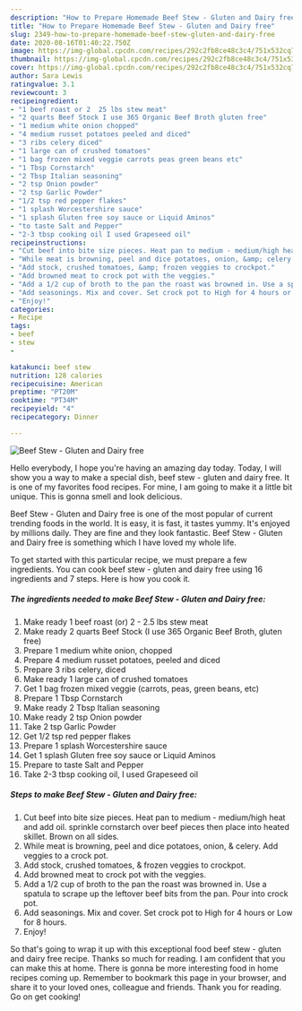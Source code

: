 ```yaml
---
description: "How to Prepare Homemade Beef Stew - Gluten and Dairy free"
title: "How to Prepare Homemade Beef Stew - Gluten and Dairy free"
slug: 2349-how-to-prepare-homemade-beef-stew-gluten-and-dairy-free
date: 2020-08-16T01:40:22.750Z
image: https://img-global.cpcdn.com/recipes/292c2fb8ce48c3c4/751x532cq70/beef-stew-gluten-and-dairy-free-recipe-main-photo.jpg
thumbnail: https://img-global.cpcdn.com/recipes/292c2fb8ce48c3c4/751x532cq70/beef-stew-gluten-and-dairy-free-recipe-main-photo.jpg
cover: https://img-global.cpcdn.com/recipes/292c2fb8ce48c3c4/751x532cq70/beef-stew-gluten-and-dairy-free-recipe-main-photo.jpg
author: Sara Lewis
ratingvalue: 3.1
reviewcount: 3
recipeingredient:
- "1 beef roast or 2  25 lbs stew meat"
- "2 quarts Beef Stock I use 365 Organic Beef Broth gluten free"
- "1 medium white onion chopped"
- "4 medium russet potatoes peeled and diced"
- "3 ribs celery diced"
- "1 large can of crushed tomatoes"
- "1 bag frozen mixed veggie carrots peas green beans etc"
- "1 Tbsp Cornstarch"
- "2 Tbsp Italian seasoning"
- "2 tsp Onion powder"
- "2 tsp Garlic Powder"
- "1/2 tsp red pepper flakes"
- "1 splash Worcestershire sauce"
- "1 splash Gluten free soy sauce or Liquid Aminos"
- "to taste Salt and Pepper"
- "2-3 tbsp cooking oil I used Grapeseed oil"
recipeinstructions:
- "Cut beef into bite size pieces. Heat pan to medium - medium/high heat and add oil. sprinkle cornstarch over beef pieces then place into heated skillet. Brown on all sides."
- "While meat is browning, peel and dice potatoes, onion, &amp; celery. Add veggies to a crock pot."
- "Add stock, crushed tomatoes, &amp; frozen veggies to crockpot."
- "Add browned meat to crock pot with the veggies."
- "Add a 1/2 cup of broth to the pan the roast was browned in. Use a spatula to scrape up the leftover beef bits from the pan. Pour into crock pot."
- "Add seasonings. Mix and cover. Set crock pot to High for 4 hours or Low for 8 hours."
- "Enjoy!"
categories:
- Recipe
tags:
- beef
- stew
- 

katakunci: beef stew  
nutrition: 128 calories
recipecuisine: American
preptime: "PT20M"
cooktime: "PT34M"
recipeyield: "4"
recipecategory: Dinner

---
```



![Beef Stew - Gluten and Dairy free](https://img-global.cpcdn.com/recipes/292c2fb8ce48c3c4/751x532cq70/beef-stew-gluten-and-dairy-free-recipe-main-photo.jpg)

Hello everybody, I hope you're having an amazing day today. Today, I will show you a way to make a special dish, beef stew - gluten and dairy free. It is one of my favorites food recipes. For mine, I am going to make it a little bit unique. This is gonna smell and look delicious.



Beef Stew - Gluten and Dairy free is one of the most popular of current trending foods in the world. It is easy, it is fast, it tastes yummy. It's enjoyed by millions daily. They are fine and they look fantastic. Beef Stew - Gluten and Dairy free is something which I have loved my whole life.


To get started with this particular recipe, we must prepare a few ingredients. You can cook beef stew - gluten and dairy free using 16 ingredients and 7 steps. Here is how you cook it.

<!--inarticleads1-->

##### The ingredients needed to make Beef Stew - Gluten and Dairy free:

1. Make ready 1 beef roast (or) 2 - 2.5 lbs stew meat
1. Make ready 2 quarts Beef Stock (I use 365 Organic Beef Broth, gluten free)
1. Prepare 1 medium white onion, chopped
1. Prepare 4 medium russet potatoes, peeled and diced
1. Prepare 3 ribs celery, diced
1. Make ready 1 large can of crushed tomatoes
1. Get 1 bag frozen mixed veggie (carrots, peas, green beans, etc)
1. Prepare 1 Tbsp Cornstarch
1. Make ready 2 Tbsp Italian seasoning
1. Make ready 2 tsp Onion powder
1. Take 2 tsp Garlic Powder
1. Get 1/2 tsp red pepper flakes
1. Prepare 1 splash Worcestershire sauce
1. Get 1 splash Gluten free soy sauce or Liquid Aminos
1. Prepare to taste Salt and Pepper
1. Take 2-3 tbsp cooking oil, I used Grapeseed oil




<!--inarticleads2-->

##### Steps to make Beef Stew - Gluten and Dairy free:

1. Cut beef into bite size pieces. Heat pan to medium - medium/high heat and add oil. sprinkle cornstarch over beef pieces then place into heated skillet. Brown on all sides.
1. While meat is browning, peel and dice potatoes, onion, &amp; celery. Add veggies to a crock pot.
1. Add stock, crushed tomatoes, &amp; frozen veggies to crockpot.
1. Add browned meat to crock pot with the veggies.
1. Add a 1/2 cup of broth to the pan the roast was browned in. Use a spatula to scrape up the leftover beef bits from the pan. Pour into crock pot.
1. Add seasonings. Mix and cover. Set crock pot to High for 4 hours or Low for 8 hours.
1. Enjoy!




So that's going to wrap it up with this exceptional food beef stew - gluten and dairy free recipe. Thanks so much for reading. I am confident that you can make this at home. There is gonna be more interesting food in home recipes coming up. Remember to bookmark this page in your browser, and share it to your loved ones, colleague and friends. Thank you for reading. Go on get cooking!

